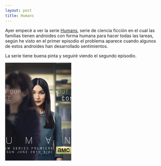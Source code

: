 ```yaml
---
layout: post
title: Humans
---
```


Ayer empecé a ver la serie [Humans](http://www.imdb.com/title/tt4122068/?ref_=nv_sr_1 "Humans"), serie de ciencia ficción en el cual
las familias tienen androides con forma humana para hacer todas las tareas,
según he visto en el primer episodio el problema aparece cuando algunos de 
estos androides han desarrollado sentimientos.

La serie tiene buena pinta y seguiré viendo el segundo episodio.

![Humans](https://raw.githubusercontent.com/woodyallen/woodyallen.github.io/master/images/humans.jpg)

